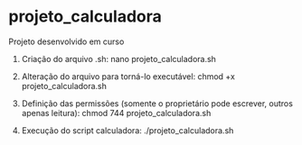 # projeto_calculadora
 Projeto desenvolvido em curso

 1. Criação do arquivo .sh:
nano projeto_calculadora.sh

2. Alteração do arquivo para torná-lo executável:
chmod +x projeto_calculadora.sh

3. Definição das permissões (somente o proprietário pode escrever, outros apenas leitura):
chmod 744 projeto_calculadora.sh

4. Execução do script calculadora:
./projeto_calculadora.sh

